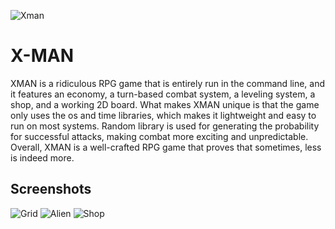 ![Xman](https://user-images.githubusercontent.com/59636597/230286908-41686e04-0d27-451e-937a-d3c2c0841aa5.png)
# X-MAN
XMAN is a ridiculous RPG game that is entirely run in the command line, and it features an economy, a turn-based combat system, a leveling system, a shop, and a working 2D board. What makes XMAN unique is that the game only uses the os and time libraries, which makes it lightweight and easy to run on most systems. Random library is used for generating the probability for successful attacks, making combat more exciting and unpredictable. Overall, XMAN is a well-crafted RPG game that proves that sometimes, less is indeed more.

## Screenshots
![Grid](https://user-images.githubusercontent.com/59636597/230284298-040b576b-5347-42b4-a3a7-41f19047d73c.png)
![Alien](https://user-images.githubusercontent.com/59636597/230284457-99811c25-de9d-4ca5-9173-35fbe9980f34.png)
![Shop](https://user-images.githubusercontent.com/59636597/230284388-31f8bbaa-e5db-42d5-a63b-309a6049eba4.png)
